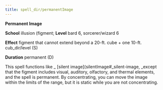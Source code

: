 ```yaml
---
title: spell_dir/permanentImage
---
```

 **Permanent Image**

**School** illusion (figment; **Level** bard 6, sorcerer/wizard 6

**Effect** figment that cannot extend beyond a 20-ft. cube + one 10-ft. cub_dir/level (S)

**Duration** permanent (D)

This spell functions like _ [silent image](silentImage#_silent-image, _except that the figment includes visual, auditory, olfactory, and thermal elements, and the spell is permanent. By concentrating, you can move the image within the limits of the range, but it is static while you are not concentrating.


